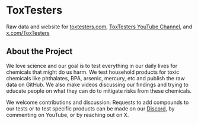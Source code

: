 # ToxTesters

Raw data and website for [toxtesters.com](https://www.toxtesters.com), [ToxTesters YouTube Channel](https://youtube.com/@ToxTesters), and [x.com/ToxTesters](https://x.com/ToxTesters)

## About the Project

We love science and our goal is to test everything in our daily lives for chemicals that might do us harm.
We test household products for toxic chemicals like phthalates, BPA, arsenic, mercury, etc and publish the raw data on GitHub.
We also make videos discussing our findings and trying to educate people on what they can do to mitigate risks from these chemicals. 

We welcome contributions and discussion. Requests to add compounds to our tests or to test specific products can be made on our [Discord](https://discord.gg/9FHx47UHcR), by commenting on YouTube, or by reaching out on X.